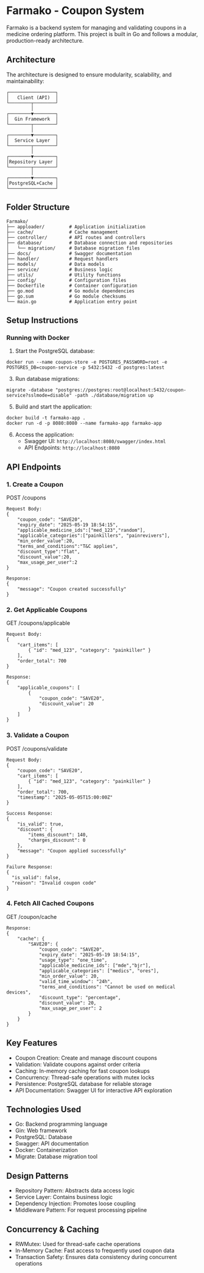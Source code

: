 # Farmako - Coupon System

Farmako is a backend system for managing and validating coupons in a medicine ordering platform. This project is built in Go and follows a modular, production-ready architecture.

## Architecture

The architecture is designed to ensure modularity, scalability, and maintainability:
```
┌─────────────────┐
│   Client (API)  │
└────────┬────────┘
         │
┌────────▼────────┐
│  Gin Framework  │
└────────┬────────┘
         │
┌────────▼────────┐
│  Service Layer  │
└────────┬────────┘
         │
┌────────▼────────┐
│Repository Layer │
└────────┬────────┘
         │
┌────────▼────────┐
│PostgreSQL+Cache │
└─────────────────┘
```
## Folder Structure
```
Farmako/
├── apploader/         # Application initialization
├── cache/             # Cache management
├── controller/        # API routes and controllers
├── database/          # Database connection and repositories
│   └── migration/     # Database migration files
├── docs/              # Swagger documentation
├── handler/           # Request handlers
├── models/            # Data models
├── service/           # Business logic
├── utils/             # Utility functions
├── config/            # Configuration files
├── Dockerfile         # Container configuration
├── go.mod             # Go module dependencies
├── go.sum             # Go module checksums
└── main.go            # Application entry point
```
## Setup Instructions

### Running with Docker

1. Start the PostgreSQL database:
```
docker run --name coupon-store -e POSTGRES_PASSWORD=root -e POSTGRES_DB=coupon-service -p 5432:5432 -d postgres:latest
```
3. Run database migrations:
```
migrate -database "postgres://postgres:root@localhost:5432/coupon-service?sslmode=disable" -path ./database/migration up
```
5. Build and start the application:
```
docker build -t farmako-app .
docker run -d -p 8080:8080 --name farmako-app farmako-app
```
6. Access the application:
   - Swagger UI: ```http://localhost:8080/swagger/index.html```
   - API Endpoints: ```http://localhost:8080```


## API Endpoints

### 1. Create a Coupon
POST /coupons
```
Request Body:
{
    "coupon_code": "SAVE20",
    "expiry_date": "2025-05-19 18:54:15",
    "applicable_medicine_ids":["med_123","random"],
    "applicable_categories":["painkillers", "painrevivers"],
    "min_order_value":20,
    "terms_and_conditions":"T&C applies",
    "discount_type":"flat",
    "discount_value":20,
    "max_usage_per_user":2
}
```
```
Response:
{
    "message": "Coupon created successfully"
}
```
### 2. Get Applicable Coupons
GET /coupons/applicable
```
Request Body:
{
    "cart_items": [
        { "id": "med_123", "category": "painkiller" }
    ],
    "order_total": 700
}
```
```
Response:
{
    "applicable_coupons": [
        {
            "coupon_code": "SAVE20",
            "discount_value": 20
        }
    ]
}
```
### 3. Validate a Coupon
POST /coupons/validate
```
Request Body:
{
    "coupon_code": "SAVE20",
    "cart_items": [
        { "id": "med_123", "category": "painkiller" }
    ],
    "order_total": 700,
    "timestamp": "2025-05-05T15:00:00Z"
}
```
```
Success Response:
{
    "is_valid": true,
    "discount": {
        "items_discount": 140,
        "charges_discount": 0
    },
    "message": "Coupon applied successfully"
}
```
```
Failure Response:
{
  "is_valid": false,
  "reason": "Invalid coupon code"
}
```
### 4. Fetch All Cached Coupons
GET /coupon/cache
```
Response:
{
    "cache": {
        "SAVE20": {
            "coupon_code": "SAVE20",
            "expiry_date": "2025-05-19 18:54:15",
            "usage_type": "one_time",
            "applicable_medicine_ids": ["mde","bjr"],
            "applicable_categories": ["medics", "ores"],
            "min_order_value": 20,
            "valid_time_window": "24h",
            "terms_and_conditions": "Cannot be used on medical devices",
            "discount_type": "percentage",
            "discount_value": 20,
            "max_usage_per_user": 2
        }
    }
}
```
## Key Features

- Coupon Creation: Create and manage discount coupons
- Validation: Validate coupons against order criteria
- Caching: In-memory caching for fast coupon lookups
- Concurrency: Thread-safe operations with mutex locks
- Persistence: PostgreSQL database for reliable storage
- API Documentation: Swagger UI for interactive API exploration

## Technologies Used

- Go: Backend programming language
- Gin: Web framework
- PostgreSQL: Database
- Swagger: API documentation
- Docker: Containerization
- Migrate: Database migration tool

## Design Patterns

- Repository Pattern: Abstracts data access logic
- Service Layer: Contains business logic
- Dependency Injection: Promotes loose coupling
- Middleware Pattern: For request processing pipeline

## Concurrency & Caching

- RWMutex: Used for thread-safe cache operations
- In-Memory Cache: Fast access to frequently used coupon data
- Transaction Safety: Ensures data consistency during concurrent operations
